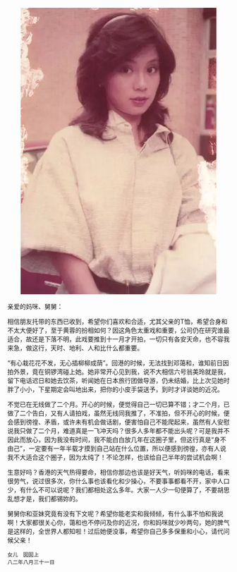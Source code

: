  <center>

![翁美玲](../../img/letter/8.webp)

 </center>

亲爱的妈咪、舅舅：

相信朋友托带的东西已收到，希望你们喜欢和合适，尤其父亲的T恤，希望合身和不太大便好了，至于黄蓉的扮相如何？因这角色太重戏和重要，公司仍在研究谁最适合，故还是下落不明，此戏要推到十一月才开拍，一切只有各安天命，也不容我来急，做这行，天时、地利、人和比什么都重要。

“有心栽花花不发，无心插柳柳成荫”。回港的时候，无法找到邓蔼和，谁知前日因拍外景，竟在铜锣湾碰上她。她非常开心见到我，说不大相信六号翁美玲就是我，留下电话迟日和她去饮茶，听闻她在日本旅行团做导游，仍未结婚，比上次见她时胖了小小，下星期定会叫地出来，把你的小皮手袋送予，到时才详谈她的近况。

不觉已在无线做了二个月。开心的时候，便觉得自己一切已算不错；才二个月，已做了二个告白，又有人请拍戏，虽然无线同我推了，不准拍，但不开心的时候，便会感到徬徨、矛盾，或许未有机会做话剧，便害怕自己不能爬起来，虽然有人安慰说我只做了二个月，难道真是一飞冲天吗？很多人多年都不能出头呢？可是我并不因此而放心，因为我没有时间，我不能白白放几年在这圈子里，但这行真是“身不由己”，一定要有一年半载才摸到自己站在什么位置，所以便感到徬徨，亦有人说我不大适合这个圈子，因为太纯了！不论怎样，也该给自己半年的尝试机会啊！

生意好吗？香港的天气热得要命，相信你那边也该是好天气，听妈咪的电话，看来很劳气，说过很多次，你什么事也该看化和少操心，不要事事都看不开，家中人口少，有什么不可以说呢？我们都相处这么多年。大家一人少一句便算了，不要胡思乱想才是，我们都锡妳的。

舅舅你和亚妹究竟有没有下文呢？希望你能老实和我倾倾，有什么事不怕和我说啊！大家都很关心你，蔼和也不停问及你的近况，你和妈咪就少吵两句，她的脾气是这样的，全世界人都知啦！过后她便没事，希望你自己多多保重和小心，请代问候父亲！

    女儿　囡囡上
    八二年八月三十一日